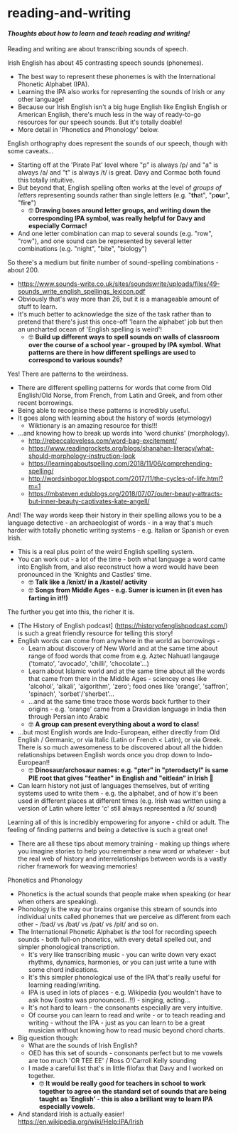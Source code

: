 # reading-and-writing
#### *Thoughts about how to learn and teach reading and writing!*

Reading and writing are about transcribing sounds of speech.

Irish English has about 45 contrasting speech sounds (phonemes).
* The best way to represent these phonemes is with the International Phonetic Alphabet (IPA).
* Learning the IPA also works for representing the sounds of Irish or any other language!
* Because our Irish English isn't a big huge English like English English or American English, there's much less in the way of ready-to-go resources for our speech sounds. But it's totally doable!
* More detail in 'Phonetics and Phonology' below.

English orthography does represent the sounds of our speech, though with some caveats...
* Starting off at the 'Pirate Pat' level where "p" is always /p/ and "a" is always /a/ and "t" is always /t/ is great. Davy and Cormac both found this totally intuitive.
* But beyond that, English spelling often works at the level of *groups of letters* representing sounds rather than single letters (e.g. "**th**at", "p**ou**r", "f**i**r**e**")
  * :nerd_face: **Drawing boxes around letter groups, and writing down the corresponding IPA symbol, was really helpful for Davy and especially Cormac!**
* And one letter combination can map to several sounds (e.g. "row", "row"), and one sound can be represented by several letter combinations (e.g. "night", "bite", "biology")

So there's a medium but finite number of sound-spelling combinations - about 200.
* https://www.sounds-write.co.uk/sites/soundswrite/uploads/files/49-sounds_write_english_spellings_lexicon.pdf
* Obviously that's way more than 26, but it is a manageable amount of stuff to learn.
* It's much better to acknowledge the size of the task rather than to pretend that there's just this once-off 'learn the alphabet' job but then an uncharted ocean of 'English spelling is weird'!
  * :nerd_face: **Build up different ways to spell sounds on walls of classroom over the course of a school year - grouped by IPA symbol. What patterns are there in how different spellings are used to correspond to various sounds?**

Yes! There are patterns to the weirdness.
* There are different spelling patterns for words that come from Old English/Old Norse, from French, from Latin and Greek, and from other recent borrowings.
* Being able to recognise these patterns is incredibly useful.
* It goes along with learning about the history of words (etymology)
  * Wiktionary is an amazing resource for this!!!
* ...and knowing how to break up words into 'word chunks' (morphology).
  * http://rebeccaloveless.com/word-bag-excitement/
  * https://www.readingrockets.org/blogs/shanahan-literacy/what-should-morphology-instruction-look
  * https://learningaboutspelling.com/2018/11/06/comprehending-spelling/
  * http://wordsinbogor.blogspot.com/2017/11/the-cycles-of-life.html?m=1
  * https://mbsteven.edublogs.org/2018/07/07/outer-beauty-attracts-but-inner-beauty-captivates-kate-angell/
  
And! The way words keep their history in their spelling allows you to be a language detective - an archaeologist of words - in a way that's much harder with totally phonetic writing systems - e.g. Italian or Spanish or even Irish.
* This is a real plus point of the weird English spelling system.
* You can work out - a lot of the time - both what language a word came into English from, and also reconstruct how a word would have been pronounced in the 'Knights and Castles' time.
  * :nerd_face: **Talk like a /knixt/ in a /kastel/ activity**
  * :nerd_face: **Songs from Middle Ages - e.g. Sumer is icumen in (it even has farting in it!!)**
    
The further you get into this, the richer it is.
* [The History of English podcast] (https://historyofenglishpodcast.com/) is such a great friendly resource for telling this story! 
* English words can come from anywhere in the world as borrowings -
  * Learn about discovery of New World and at the same time about range of food words that come from e.g. Aztec Nahuatl langauge ('tomato', 'avocado', 'chilli', 'chocolate'...)
  * Learn about Islamic world and at the same time about all the words that came from there in the Middle Ages - sciencey ones like 'alcohol', 'alkali', 'algorithm', 'zero'; food ones like 'orange', 'saffron', 'spinach', 'sorbet'/'sherbet'...
  * ...and at the same time trace those words back further to their origins - e.g. 'orange' came from a Dravidian language in India then through Persian into Arabic
  * :nerd_face: **A group can present everything about a word to class!**
* ...but most English words are Indo-European, either directly from Old English / Germanic, or via Italic (Latin or French < Latin), or via Greek. There is so much awesomeness to be discovered about all the hidden relationships between English words once you drop down to Indo-European!! 
    * :nerd_face: **Dinosaur/archosaur names: e.g. "pter" in "pterodactyl" is same PIE root that gives "feather" in English and "eitleán" in Irish 🙂**
* Can learn history not just of languages themselves, but of writing systems used to write them - e.g. the alphabet, and of how it's been used in different places at different times (e.g. Irish was written using a version of Latin where letter 'c' still always represented a /k/ sound)

Learning all of this is incredibly empowering for anyone - child or adult. The feeling of finding patterns and being a detective is such a great one!
* There are all these tips about memory training - making up things where you imagine stories to help you remember a new word or whatever - but the real web of history and interrelationships between words is a vastly richer framework for weaving memories!

Phonetics and Phonology
* Phonetics is the actual sounds that people make when speaking (or hear when others are speaking). 
* Phonology is the way our brains organise this stream of sounds into individual units called phonemes that we perceive as different from each other - /bad/ vs /bat/ vs /pat/ vs /pit/ and so on.
* The International Phonetic Alphabet is *the* tool for recording speech sounds - both full-on phonetics, with every detail spelled out, and simpler phonological transcription. 
  * It's very like transcribing music - you can write down very exact rhythms, dynamics, harmonies, or you can just write a tune with some chord indications.
  * It's this simpler phonological use of the IPA that's really useful for learning reading/writing. 
  * IPA is used in lots of places - e.g. Wikipedia (you wouldn't have to ask how Eostra was pronounced...!!) - singing, acting...
  * It's not hard to learn - the consonants especially are very intuitive.
  * Of course you can learn to read and write - or to teach reading and writing - without the IPA - just as you can learn to be a great musician without knowing how to read music beyond chord charts.
* Big question though:
  * What are the sounds of Irish English?
  * OED has this set of sounds - consonants perfect but to me vowels are too much 'OR TEE EE' / Ross O'Carroll Kelly sounding 
  * I made a careful list that's in little filofax that Davy and I worked on together.
	* :nerd_face: **It would be really good for teachers in school to work together to agree on the standard set of sounds that are being taught as 'English' - this is also a brilliant way to learn IPA especially vowels.**
* And standard Irish is actually easier! https://en.wikipedia.org/wiki/Help:IPA/Irish



